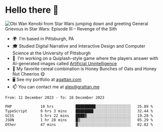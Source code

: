 <!--
**GameDog9988/GameDog9988** is a ✨ _special_ ✨ repository because its `README.md` (this file) appears on your GitHub profile.

Here are some ideas to get you started:

- 🔭 I’m currently working on ...
- 🌱 I’m currently learning ...
- 👯 I’m looking to collaborate on ...
- 🤔 I’m looking for help with ...
- 💬 Ask me about ...
- 📫 How to reach me: ...
- 😄 Pronouns: ...
- ⚡ Fun fact: ...
-->



Hello there 👋
==================================

![Obi Wan Kenobi from Star Wars jumping down and greeting General Grievous in Star Wars: Episode III – Revenge of the Sith](https://github.com/agrattan0820/agrattan0820/assets/51346343/689e56eb-29be-46a5-a079-28ea727b5f7e)


- 🌍  I'm based in Pittsburgh, PA
- 🎓  Studied Digital Narrative and Interactive Design and Computer Science at the University of Pittsburgh
- 👾  I'm working on a Quiplash-style game where the players answer with AI-generated images called [Artificial Unintelligence](https://github.com/agrattan0820/artificial-unintelligence)
- 🥣  My favorite cereal combination is Honey Bunches of Oats and Honey Nut Cheerios 😋
- 🖥️  See my portfolio at [agattan.com](http://agrattan.com/)
- 📫  You can contact me at [alex@grattan.me](mailto:alex@grattan.me)

<!--START_SECTION:waka-->

```txt
From: 11 December 2023 - To: 18 December 2023

PHP             10 hrs          █████████░░░░░░░░░░░░░░░░   35.89 %
TypeScript      9 hrs 3 mins    ████████░░░░░░░░░░░░░░░░░   32.44 %
SCSS            5 hrs 22 mins   ████▓░░░░░░░░░░░░░░░░░░░░   19.28 %
JSON            1 hr 28 mins    █▒░░░░░░░░░░░░░░░░░░░░░░░   05.29 %
Other           47 mins         ▓░░░░░░░░░░░░░░░░░░░░░░░░   02.82 %
```

<!--END_SECTION:waka-->
